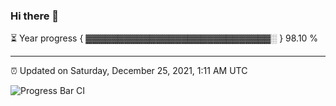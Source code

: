### Hi there 👋

⏳ Year progress { ▓▓▓▓▓▓▓▓▓▓▓▓▓▓▓▓▓▓▓▓▓▓▓▓▓▓▓▓▓░ } 98.10 %

---

⏰ Updated on Saturday, December 25, 2021, 1:11 AM UTC

![Progress Bar CI](https://github.com/arthurbuhl/arthurbuhl/workflows/Progress%20Bar%20CI/badge.svg)
